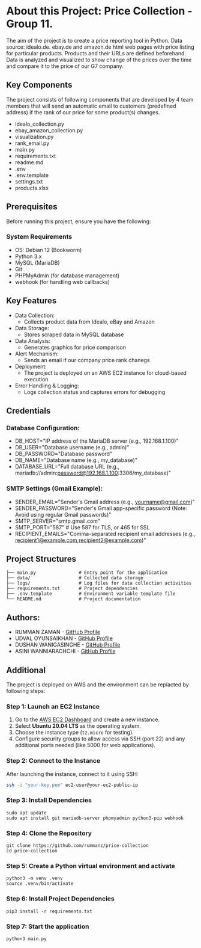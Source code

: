 # About this Project: Price Collection - Group 11. 
The aim of the project is to create a price reporting tool in Python.
Data source: idealo.de. ebay.de and amazon.de html web pages with price listing for particular products. Products and their URLs are defined beforehand.
Data is analyzed and visualized to show change of the prices over the time and compare it to the price of our G7 company.

## Key Components
The project consists of following components that are developed by 4 team members that will send an automatic email to customers (predefined address) if the rank of our price for some product(s) changes.
- idealo_collection.py
- ebay_amazon_collection.py
- visualization.py
- rank_email.py
- main.py
- requirements.txt
- readme.md
- .env
- .env.template
- settings.txt
- products.xlsx

## Prerequisites  
Before running this project, ensure you have the following:  

### **System Requirements**  
- OS: Debian 12 (Bookworm)
- Python 3.x
- MySQL (MariaDB)
- Git
- PHPMyAdmin (for database management)
- webhook (for handling web callbacks)

## Key Features
- Data Collection:
  - Collects product data from Idealo, eBay and Amazon
- Data Storage:
  - Stores scraped data in MySQL database
- Data Analysis:
  - Generates graphics for price comparison
- Alert Mechanism:
  - Sends an email if our company price rank chanegs
- Deployment:
  - The project is deployed on an AWS EC2 instance for cloud-based execution
- Error Handling & Logging:
  - Logs collection status and captures errors for debugging
 
## Credentials

### Database Configuration:
- DB_HOST="IP address of the MariaDB server (e.g., 192.168.1.100)"
- DB_USER="Database username (e.g., admin)"
- DB_PASSWORD="Database password"
- DB_NAME="Database name (e.g., my_database)"
- DATABASE_URL="Full database URL (e.g., mariadb://admin:password@192.168.1.100:3306/my_database)"

### SMTP Settings (Gmail Example):
- SENDER_EMAIL="Sender's Gmail address (e.g., yourname@gmail.com)"
- SENDER_PASSWORD="Sender's Gmail app-specific password (Note: Avoid using regular Gmail passwords)"
- SMTP_SERVER="smtp.gmail.com"
- SMTP_PORT="587"  # Use 587 for TLS, or 465 for SSL
- RECIPIENT_EMAILS="Comma-separated recipient email addresses (e.g., recipient1@example.com,recipient2@example.com)"

## Project Structures 

```price_collections/
├── main.py                # Entry point for the application
├── data/                  # Collected data storage
├── logs/                  # Log files for data collection activities
├── requirements.txt       # Project dependencies
├── .env.template          # Environment variable template file
└── README.md              # Project documentation
```

## Authors:
- RUMMAN ZAMAN - [GitHub Profile](https://github.com/rummanz)
- UDVAL OYUNSAIKHAN - [GitHub Profile](https://github.com/UdvalO)
- DUSHAN WANIGASINGHE - [GitHub Profile](https://github.com/dushan0203)
- ASINI WANNIARACHCHI - [GitHub Profile](https://github.com/AsiniW14)

## Additional
The project is deployed on AWS and the environment can be replacted by following steps:

### **Step 1: Launch an EC2 Instance**  
1. Go to the [AWS EC2 Dashboard](https://aws.amazon.com/ec2/) and create a new instance.  
2. Select **Ubuntu 20.04 LTS** as the operating system.  
3. Choose the instance type (`t2.micro` for testing).  
4. Configure security groups to allow access via SSH (port 22) and any additional ports needed (like 5000 for web applications).  

### **Step 2: Connect to the Instance**  
After launching the instance, connect to it using SSH:  
```bash
ssh -i "your-key.pem" ec2-user@your-ec2-public-ip
```
### **Step 3: Install Dependencies**
```
sudo apt update
sudo apt install git mariadb-server phpmyadmin python3-pip webhook
```

### **Step 4: Clone the Repository**
```
git clone https://github.com/rummanz/price-collection
cd price-collection
```
### **Step 5: Create a Python virtual environment and activate**
```
python3 -m venv .venv
source .venv/bin/activate
```

### **Step 6: Install Project Dependencies**
```
pip3 install -r requirements.txt
```

### **Step 7: Start the application**
```
python3 main.py
```
